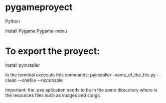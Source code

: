 # pygameproyect

Python

Install
Pygame
Pygame-menu

# To export the proyect:
Install pyinstaller

In the terminal excecute this commands:
pyinstaller -name_of_the_file.py --clean --onefile --noconsole

Important: the .exe aplication needs to be in the same direcctory where is the resources files such as images and songs.
